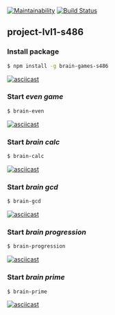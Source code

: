 [![Maintainability](https://api.codeclimate.com/v1/badges/ae83500af22a3e969495/maintainability)](https://codeclimate.com/github/BiscuitDream/project-lvl1-s486/maintainability)
[![Build Status](https://travis-ci.org/BiscuitDream/project-lvl1-s486.svg?branch=master)](https://travis-ci.org/BiscuitDream/project-lvl1-s486)

## project-lvl1-s486
### Install package

```sh
$ npm install -g brain-games-s486
```
[![asciicast](https://asciinema.org/a/4f0riuCRaCwNbXWX7d5WX18L3.svg)](https://asciinema.org/a/4f0riuCRaCwNbXWX7d5WX18L3)

### Start _even game_
```sh
$ brain-even
```
[![asciicast](https://asciinema.org/a/8EwD3ZXCbWRrzMSwPP4g3Z8ra.svg)](https://asciinema.org/a/8EwD3ZXCbWRrzMSwPP4g3Z8ra)

### Start _brain calc_
```sh
$ brain-calc
```
[![asciicast](https://asciinema.org/a/jfgVx15ULkpNlw0SJ4SSMbJc3.svg)](https://asciinema.org/a/jfgVx15ULkpNlw0SJ4SSMbJc3)

### Start _brain gcd_
```sh
$ brain-gcd
```
[![asciicast](https://asciinema.org/a/XPnzfScyxBbnhnCbXwYZYBBW3.svg)](https://asciinema.org/a/XPnzfScyxBbnhnCbXwYZYBBW3)

### Start _brain progression_
```sh
$ brain-progression
```
[![asciicast](https://asciinema.org/a/kb86fw2TJMvCUoMepidObUrWb.svg)](https://asciinema.org/a/kb86fw2TJMvCUoMepidObUrWb)

### Start _brain prime_
```sh
$ brain-prime
```
[![asciicast](https://asciinema.org/a/Jo7PV7LYVq2wFzL8eJd52ViTp.svg)](https://asciinema.org/a/Jo7PV7LYVq2wFzL8eJd52ViTp)
